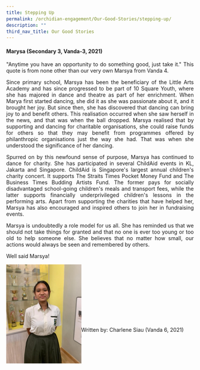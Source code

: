 ```yaml
---
title: Stepping Up
permalink: /orchidian-engagement/Our-Good-Stories/stepping-up/
description: ""
third_nav_title: Our Good Stories
---
```

<h4>Marysa (Secondary 3, Vanda-3, 2021)</h4>

<div align="justify">
	
<p>"Anytime you have an opportunity to do something good, just take it." This quote is from none other than our very own Marsya from Vanda 4.</p>
	
<p>Since primary school, Marsya has been the beneficiary of the Little Arts Academy and has since progressed to be part of 10 Square Youth, where she has majored in dance and theatre as part of her enrichment. When Marya first started dancing, she did it as she was passionate about it, and it brought her joy. But since then, she has discovered that dancing can bring joy to and benefit others. This realisation occurred when she saw herself in the news, and that was when the ball dropped. Marsya realised that by supporting and dancing for charitable organisations, she could raise funds for others so that they may benefit from programmes offered by philanthropic organisations just the way she had. That was when she understood the significance of her dancing.</p>
	
<p>Spurred on by this newfound sense of purpose, Marsya has continued to dance for charity. She has participated in several ChildAid events in KL, Jakarta and Singapore. ChildAid is Singapore's largest annual children's charity concert. It supports The Straits Times Pocket Money Fund and The Business Times Budding Artists Fund. The former pays for socially disadvantaged school-going children's meals and transport fees, while the latter supports financially underprivileged children's lessons in the performing arts. Apart from supporting the charities that have helped her, Marsya has also encouraged and inspired others to join her in fundraising events.</p>
	
<p>Marsya is undoubtedly a role model for us all. She has reminded us that we should not take things for granted and that no one is ever too young or too old to help someone else. She believes that no matter how small, our actions would always be seen and remembered by others.</p>
	
<p>Well said Marsya!</p>
	
<img src="/images/gs1.jpeg" style="width:40%" align="left"><br><br><br><br><br><br><br><br><br>
	
<p align="left">Written by: Charlene Siau (Vanda 6, 2021)</p>
	
</div>